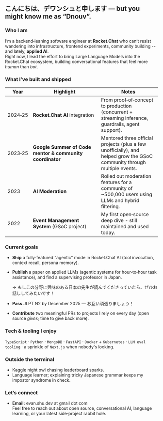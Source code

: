 ## こんにちは、デワンシュと申します — but you might know me as “Dnouv”.

### Who I am
I’m a backend‑leaning software engineer at **Rocket.Chat** who can’t resist wandering into infrastructure, frontend experiments, community building -- and lately, **applied AI**.  
Right now, I lead the effort to bring Large Language Models into the Rocket.Chat ecosystem, building conversational features that feel more *human* than *bot*.

### What I’ve built and shipped
| Year | Highlight | Notes |
|------|-----------|-------|
| 2024‑25 | **Rocket.Chat AI** integration | From proof‑of‑concept to production (concurrent + streaming inference, guardrails, agent support). |
| 2023‑25 | **Google Summer of Code mentor & community coordinator** | Mentored three official projects (plus a few unofficially), and helped grow the GSoC community through multiple events. |
| 2023 | **AI Moderation** | Rolled out moderation features for a community of ~500,000 users using LLMs and hybrid filtering. |
| 2022 | **Event Management System** (GSoC project) | My first open‑source deep dive - still maintained and used today. |

### Current goals
- **Ship** a fully‑featured “agentic” mode in Rocket.Chat AI (tool invocation, context recall, persona memory).  
- **Publish** a paper on applied LLMs (agentic systems for hour‑to‑hour task assistance), and find a supervising professor in Japan.

  → もしこの分野に興味のある日本の先生が読んでくださっていたら、ぜひお話ししてみたいです！
- **Pass** JLPT N2 by December 2025 — お互い頑張りましょう！  
- **Contribute** two meaningful PRs to projects I rely on every day (open source *gives*; time to give back more).

### Tech & tooling I enjoy
`TypeScript` · `Python` · `MongoDB` · `FastAPI` · `Docker` + `Kubernetes` · `LLM eval tooling` · a sprinkle of `Next.js` when nobody's looking.

### Outside the terminal
- Kaggle night owl chasing leaderboard sparks.  
- Language learner; explaining tricky Japanese grammar keeps my impostor syndrome in check.

### Let’s connect
- **Email:** evan.shu.dev at gmail dot com  
Feel free to reach out about open source, conversational AI, language learning, or your latest side‑project rabbit hole.
